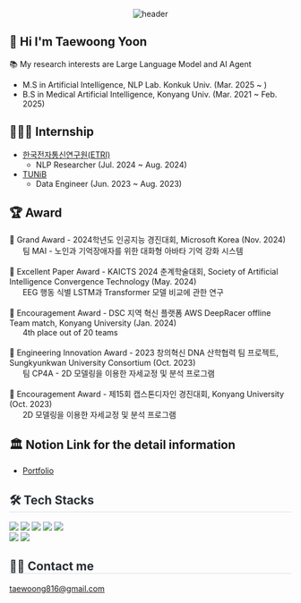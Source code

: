 <div align="center">

![header](https://capsule-render.vercel.app/api?type=rounded&color=0:94c8f7,100:466ed4&height=200&section=header&text=Welcome%20to%20My%20Github!)

</div>

## 👋 Hi I'm Taewoong Yoon
📚 My research interests are Large Language Model and AI Agent
- M.S in Artificial Intelligence, NLP Lab. Konkuk Univ. (Mar. 2025 ~ )
- B.S in Medical Artificial Intelligence, Konyang Univ. (Mar. 2021 ~ Feb. 2025)

## 🧑🏻‍💻 Internship
- [한국전자통신연구원(ETRI)](https://www.etri.re.kr/kor/main/main.etri)
  - NLP Researcher (Jul. 2024 ~ Aug. 2024)
- [TUNiB](https://tunib.ai/)
  - Data Engineer (Jun. 2023 ~ Aug. 2023)

## 🏆 Award
🥇 Grand Award - 2024학년도 인공지능 경진대회, Microsoft Korea (Nov. 2024)
<br/>&nbsp;&nbsp;&nbsp;&nbsp;&nbsp;&nbsp;팀 MAI - 노인과 기억장애자를 위한 대화형 아바타 기억 강화 시스템
<br/><br/>🎉 Excellent Paper Award - KAICTS 2024 춘계학술대회, Society of Artificial Intelligence Convergence Technology (May. 2024)
<br/>&nbsp;&nbsp;&nbsp;&nbsp;&nbsp;&nbsp;EEG 행동 식별 LSTM과 Transformer 모델 비교에 관한 연구
<br/><br/>🥉 Encouragement Award - DSC 지역 혁신 플랫폼 AWS DeepRacer offline Team match, Konyang University (Jan. 2024)
<br/>&nbsp;&nbsp;&nbsp;&nbsp;&nbsp;&nbsp;4th place out of 20 teams
<br/><br/>🥉 Engineering Innovation Award - 2023 창의혁신 DNA 산학협력 팀 프로젝트, Sungkyunkwan University Consortium (Oct. 2023)
<br/>&nbsp;&nbsp;&nbsp;&nbsp;&nbsp;&nbsp;팀 CP4A - 2D 모델링을 이용한 자세교정 및 분석 프로그램
<br/><br/>🥉 Encouragement Award - 제15회 캡스톤디자인 경진대회, Konyang University (Oct. 2023)
<br/>&nbsp;&nbsp;&nbsp;&nbsp;&nbsp;&nbsp;2D 모델링을 이용한 자세교정 및 분석 프로그램

## 🏛️ Notion Link for the detail information
- [Portfolio](https://www.notion.so/TaeWoong-AI-Researcher-2695c4784dab40f7b21301e304dbba97?source=copy_link)

<div style="text-align: left;">
    <h2 style="border-bottom: 1px solid #d8dee4; color: #282d33;"> 🛠️ Tech Stacks </h2>
    <div style="margin: 0; text-align: left;"> 
        <img src="https://img.shields.io/badge/Python-3776AB?style=flat&logo=Python&logoColor=white">
        <img src="https://img.shields.io/badge/PyTorch-EE4C2C?style=flat&logo=PyTorch&logoColor=white">
        <img src="https://img.shields.io/badge/Tensorflow-FF6F00?style=flat&logo=Tensorflow&logoColor=white">
        <img src="https://img.shields.io/badge/Keras-D00000?style=flat&logo=Keras&logoColor=white">
        <img src="https://img.shields.io/badge/MySQL-4479A1?style=flat&logo=MySQL&logoColor=white">
        <br/>
        <img src="https://img.shields.io/badge/Github-181717?style=flat&logo=Github&logoColor=white">
        <img src="https://img.shields.io/badge/Notion-000000?style=flat&logo=Notion&logoColor=white">
    </div>
</div>

   <div style="text-align: left;">  
        <h2 style="border-bottom: 1px solid #d8dee4; color: #282d33;"> 🧑‍💻 Contact me </h2> 
        <a href=mailto:taewoong816@gmail.com> taewoong816@gmail.com </a>
    </div> 
<br>
</div>
